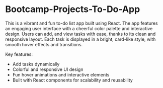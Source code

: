 # Bootcamp-Projects-To-Do-App

This is a vibrant and fun to-do list app built using React. The app features an engaging user interface with a cheerful color palette and interactive design. Users can add, and view tasks with ease, thanks to its clean and responsive layout. Each task is displayed in a bright, card-like style, with smooth hover effects and transitions.

Key features:

- Add tasks dynamically
- Colorful and responsive UI design
- Fun hover animations and interactive elements
- Built with React components for scalability and reusability
